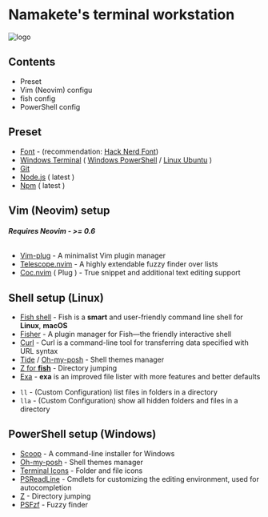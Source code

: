 # Namakete's terminal workstation

![logo](https://github.com/Namakete/terminal-workstation/blob/main/images/image.png)
## Contents

- Preset
- Vim (Neovim) configu
- fish config
- PowerShell config

## Preset
- [Font](https://github.com/ryanoasis/nerd-fonts#patched-fonts) - (recommendation: [Hack Nerd Font](https://github.com/ryanoasis/nerd-fonts/releases/download/v2.1.0/Hack.zip))
- [Windows Terminal](https://www.microsoft.com/en-US/p/windows-terminal/9n0dx20hk701?activetab=pivot:overviewtab) ( [Windows PowerShell](https://docs.microsoft.com/en-us/powershell/) / [Linux Ubuntu](https://www.microsoft.com/en-us/p/ubuntu/9nblggh4msv6#activetab=pivot:overviewtab) )
- [Git](https://git-scm.com/)
- [Node.js](https://nodejs.org/en/) ( latest )
- [Npm](https://www.npmjs.com/) ( latest )
## Vim (Neovim) setup

###### **Requires Neovim - >= 0.6**
- [Vim-plug](https://github.com/junegunn/vim-plug) - A minimalist Vim plugin manager
- [Telescope.nvim](https://github.com/nvim-telescope/telescope.nvim) - A highly extendable fuzzy finder over lists
- [Coc.nvim](https://github.com/neoclide/coc.nvim) ( Plug ) - True snippet and additional text editing support
## Shell setup (Linux)  
- [Fish shell](https://fishshell.com/) - Fish is a **smart** and user-friendly command line
shell for **Linux**, **macOS**
- [Fisher](https://github.com/jorgebucaran/fisher) - A plugin manager for Fish—the friendly interactive shell
- [Curl](https://www.tecmint.com/install-curl-in-linux/) - Curl is a command-line tool for transferring data specified with URL syntax
- [Tide](https://github.com/IlanCosman/tide) / [Oh-my-posh](https://ohmyposh.dev/) - Shell themes manager
- [Z for **fish**](https://github.com/jethrokuan/z) - Directory jumping
- [Exa](https://the.exa.website/) - **exa** is an improved file lister with more features and better defaults
* ```ll``` - (Custom Configuration) list files in folders in a directory
* ```lla``` - (Custom Configuration) show all hidden folders and files in a directory
## PowerShell setup (Windows)
- [Scoop](https://scoop.sh/) - A command-line installer for Windows
- [Oh-my-posh](https://ohmyposh.dev/) - Shell themes manager
- [Terminal Icons](https://github.com/devblackops/Terminal-Icons) - Folder and file icons
- [PSReadLine](https://docs.microsoft.com/en-us/powershell/module/psreadline/?view=powershell-7.2) - Cmdlets for customizing the editing environment, used for autocompletion
- [Z](https://www.powershellgallery.com/packages/z/1.1.13) - Directory jumping
- [PSFzf](https://github.com/kelleyma49/PSFzf) - Fuzzy finder
## 
